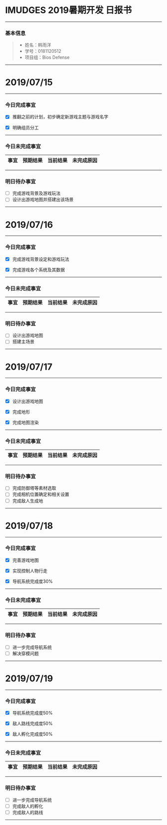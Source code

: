 # IMUDGES 2019暑期开发 日报书
-------


### 基本信息
> * 姓名：韩雨洋
> * 学号：0181120512
> * 项目组：Bios Defense

-------


# 2019/07/15

-------

### 今日完成事宜
- [x]  推翻之前的计划，初步确定新游戏主题与游戏名字
- [x]  明确组员分工


-----
### 今日未完成事宜


| 事宜     |预期结果| 当前结果  | 未完成原因   | 
| --------   | -----:  | -----:  | :----:  |



------
### 明日待办事宜
- [ ] 完成游戏背景及游戏玩法
- [ ] 设计出游戏地图并搭建出该场景
-------

# 2019/07/16

-------

### 今日完成事宜
- [x]  完成游戏背景设定和游戏玩法
- [x]  完成游戏各个系统及其数据


-----
### 今日未完成事宜


| 事宜     |预期结果| 当前结果  | 未完成原因   | 
| --------   | -----:  | -----:  | :----:  |



------
### 明日待办事宜
- [ ] 设计出游戏地图
- [ ] 搭建主场景
-------

# 2019/07/17

-------

### 今日完成事宜
- [x]  设计出游戏地图
- [x]  完成地形
- [x]  完成地图渲染


-----
### 今日未完成事宜


| 事宜     |预期结果| 当前结果  | 未完成原因   | 
| --------   | -----:  | -----:  | :----:  |



------
### 明日待办事宜
- [ ] 完成防御塔等素材选取
- [ ] 完成相机位置确定和相关设置
- [ ] 完成敌人生成地
-------
# 2019/07/18

-------

### 今日完成事宜
- [x]  完善游戏地图
- [x]  实现控制人物行走
- [x]  导航系统完成度30%


-----
### 今日未完成事宜


| 事宜     |预期结果| 当前结果  | 未完成原因   | 
| --------   | -----:  | -----:  | :----:  |



------
### 明日待办事宜
- [ ] 进一步完成导航系统
- [ ] 解决穿模问题
-------
# 2019/07/19

-------

### 今日完成事宜
- [x]  导航系统完成度50%
- [x]  敌人路线完成度50%
- [x]  敌人孵化完成度50%


-----
### 今日未完成事宜


| 事宜     |预期结果| 当前结果  | 未完成原因   | 
| --------   | -----:  | -----:  | :----:  |



------
### 明日待办事宜
- [ ] 进一步完成导航系统
- [ ] 完成敌人的孵化
- [ ] 完成敌人的路线
-------


